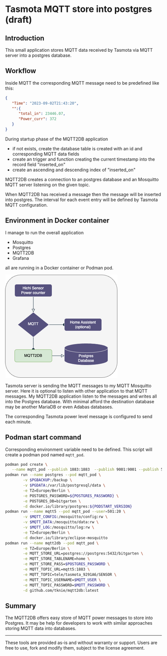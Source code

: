 # Tasmota MQTT store into postgres (draft)

## Introduction

This small application stores MQTT data received by Tasmota via MQTT server into a postgres database.

## Workflow

Inside MQTT the corresponding MQTT message need to be predefined like this:

```json
{
   "Time": "2023-09-02T21:43:20",
   "":{
      "total_in": 23446.07,
      "Power_curr": 372
   }
}
```

During startup phase of the MQTT2DB application

- if not exists, create the database table is created with an id and corresponding MQTT data fields
- create an trigger and function creating the current timestamp into the record field "inserted_on"
- create an ascending and descending index of "inserted_on"

MQTT2DB creates a connection to an postgres database and an Mosquitto MQTT server listening on the given topic.

When MQTT2DB has received a message then the message will be inserted into postgres.
The interval for each event entry will be defined by Tasmota MQTT configuration.

## Environment in Docker container

I manage to run the overall application

- Mosquitto
- Postgres
- MQTT2DB
- Grafana

all are running in a Docker container or Podman pod.

![MQTT2DB Diagramm](files/DiagrammMQTT2DB.png)

Tasmota server is sending the MQTT messages to my MQTT Mosquitto server. Here it is optional to listen with other application to that MQTT messages. My MQTT2DB application listen to the messages and writes all into the Postgres database.
With minimal afford the destination database may be another MariaDB or even Adabas databases.

The corresponding Tasmota power level message is configured to send each minute.

## Podman start command

Corresponding environment variable need to be defined. This script will create a podman pod named `mqtt_pod`.

```sh
podman pod create \
   --name mqtt_pod --publish 1883:1883  --publish 9001:9001 --publish 5432:5432
podman run --name postgres --pod mqtt_pod \
        -v $PGBACKUP:/backup \
        -v $PGDATA:/var/lib/postgresql/data \
        -e TZ=Europe/Berlin \
        -e POSTGRES_PASSWORD=${POSTGRES_PASSWORD} \
        -e POSTGRES_DB=bitgarten \
        -d docker.io/library/postgres:${PODSTART_VERSION}
podman run --name mqtt5 --pod mqtt_pod --user=501:20 \
        -v $MQTT_CONFIG:/mosquitto/config:rw \
        -v $MQTT_DATA:/mosquitto/data:rw \
        -v $MQTT_LOG:/mosquitto/log:rw \
        -e TZ=Europe/Berlin \
        -d docker.io/library/eclipse-mosquitto
podman run --name mqtt2db --pod mqtt_pod \
        -e TZ=Europe/Berlin \
        -e MQTT_STORE_URL=postgres://postgres:5432/bitgarten \
        -e MQTT_STORE_TABLENAME=home \
        -e MQTT_STORE_PASS=$POSTGRES_PASSWORD \
        -e MQTT_TOPIC_URL=mqtt5:1883 \
        -e MQTT_TOPIC=tele/tasmota_9291A6/SENSOR \
        -e MQTT_TOPIC_USERNAME=$MQTT_USER \
        -e MQTT_TOPIC_PASSWORD=$MQTT_PASSWORD \
        -d github.com/tknie/mqtt2db:latest
```

## Summary

The MQTT2DB offers easy store of MQTT power messages to store into Postgres. It may be help for developers to work with similar approaches storing MQTT data into databases.

______________________
These tools are provided as-is and without warranty or support. Users are free to use, fork and modify them, subject to the license agreement. 